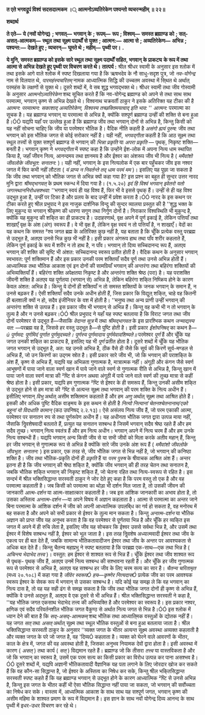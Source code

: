 **त एते भगवद्रूपं विश्वं सदसदात्मकम ।्** **आत्मनोऽव्यतिरेकेण पश्यन्तो व्यचरन्महीम् ॥ २२॥** 

**शब्दार्थ** 

**ते एते—** **ये (नवों योगेन्द्र)** **; भगवत्—** **भगवान् के** **; रूपम्—** **रूप** **; विश्वम्—** **समस्त ब्रह्माण्ड को** **; सत्-असत्-आत्मकम्—** **स्थूल** **तथा सूक्ष्म पदार्थों से युक्त** **; आत्मन:—** **आत्मा से** **; अव्यतिरेकेण—** **अभिन्न** **; पश्यन्त:—** **देखते हुए** **; व्यचरन्—** **घूमते थे** **; महीम्—** **पृथ्वी पर।** **.** 

**ये मुनि, समस्त ब्रह्माण्ड को इसके सारे स्थूल तथा सूक्ष्म पदार्थों सहित, भगवान् के प्राकट्य** **के रूप में तथा आत्मा से अभिन्न देखते हुए  पृथ्वी पर विचरण करते थे।** **तात्पर्य :** श्रील श्रीधर स्वामी के अनुसार इस श्लोक में तथा इसके आगे वाले श्लोक में स्पष्ट दिखलाया गया है कि ऋषभदेव के नौ साधु-सदृश पुत्र, जो *नव-योगेन्द्र* नाम से विलयात थे, *पारमहंस्यचरितम्* नामक आध्यात्मिक सिद्धि की उच्चतम अवस्था में सि्थत थे अर्थात् परमहंस के लक्षणों से युक्त थे। दूसरे शब्दों में, वे सब शुद्ध भगवद्भक्त थे। श्रीधर स्वामी तथा जीव गोस्वामी के अनुसार *आत्मनोऽव्यतिरेकेण* शब्द सूचित करते हैं कि नव-योगेन्द्र ब्रह्माण्ड को अपने से तथा साथ साथ परमात्मा, भगवान् कृष्ण से अभिन्न देखते थे। विश्वनाथ चक्रवर्ती ठाकुर ने इसके अतिरिक्त यह टीका की है *आत्मन: परमात्मन: सकाशाद् अव्यतिरेकेण, विश्वस्य तच्छक्तिमयत्वाद् इति भाव:*  '' *आत्मन:* परमात्मा का सूचक है। यह ब्रह्माण्ड भगवान् या परमात्मा से अभिन्न है, क्योंकि सश्पूर्ण ब्रह्माण्ड उन्हीं की शक्ति से बना हुआ है।ÓÓ यद्यपि यहाँ पर उल्लेख हुआ है कि ब्रह्माण्ड जीव तथा भगवान् दोनों से अभिन्न है, किन्तु किसी को यह नहीं सोचना चाहिए कि जीव या परमेश्वर भौतिक है। वैदिक नीति कहती है *असंगो ह्ययं पुरुष:* जीव तथा भगवान् को इस भौतिक जगत से कोई सरोकार नहीं है। यही नहीं, *भगवद्गीता* कहती है कि आठ सूक्ष्म तथा स्थूल तत्त्वों से युक्त सश्पूर्ण ब्रह्माण्ड से भगवान् की *भिन्ना प्रकृति* या *अपरा प्रकृति* — पृथक्, निकृष्ट शक्ति—बनती है। भगवान् कृष्ण ने *भगवद्गीता* में स्पष्ट कहा है कि उन्होंने ईश-लोक में अपना नित्य धाम स्थापित किया है, जहाँ जीवन नित्य, आनन्दमय तथा ज्ञानमय है और ईश्वर का अंशरूप जीव भी नित्य है ( *ममैवांशो जीवलोके जीवभूत: सनातन:* )। यही नहीं, भगवान् के इस नित्यलोक में एक बार पहुँचकर जीव इस नश्वर जगत में फिर कभी नहीं लौटता ( *यं प्राप्य न निवर्तन्ते* *तद् धाम परमं मम* )। इसलिए यह पूछा जा सकता है कि जीव तथा भगवान् को भौतिक जगत से अभिन्न क्यों कहा गया है? इस प्रश्न का बहुत ही सुन्दर उत्तर नारद मुनि द्वारा *श्रीमद्भागवत्* के प्रथम स्कन्ध में दिया गया है। (१.५.२०) *इदं हि विश्वं भगवान् इवेतरो यतो जगत्स्थाननिरोधसश्भवा:* ''भगवान् स्वयं ही यह विश्व हैं, फिर भी वे इससे पृथक् हैं। उन्हीं से ही यह विश्व उद्भूत हुआ है, उन्हीं पर टिका है और प्रलय के बाद उन्हीं में प्रवेश करता है।ÓÓ नारद के इस कथन पर टीका करते हुए श्रील प्रभुपाद ने इस नाजुक दार्शनिक विन्दु की सुन्दर व्यालया प्रस्तुत की है ''शुद्ध भक्त के लिए मुकुन्द या भगवान् श्रीकृष्ण की धारणा सगुण तथा निर्गुण दोनों है। निराकार विश्वस्थिति भी मुकुन्द है, क्योंकि यह मुकुन्द की शकि्त का ही प्राकट्य है। उदाहरणार्थ, वृक्ष अपने में पूर्ण इकाई है, लेकिन पत्तियाँ तथा शाखाएँ वृक्ष के अंश (अंग) स्वरूप हैं। वे भी वृक्ष हैं, लेकिन वृक्ष स्वयं न तो पत्तियाँ है, न शाखाएँ। वेदों का यह कथन कि समस्त ²श्य जगत ब्रह्म के अतिरिक्त कुछ नहीं है, यह बताता है कि चूँकि प्रत्येक वस्तु परब्रह्म से उद्भूत है, अतएव उनसे भिन्न कुछ भी नहीं है। इसी प्रकार अंगरूप हाथ तथा पाँव शरीर कहलाते हैं, लेकिन पूर्ण इकाई के रूप में शरीर न तो हाथ है, न पाँव। भगवान् तो दिव्य सच्चिदानन्द रूप हैं, अतएव भगवान् की शक्ति की सृष्टि भी अंशत: सच्चिदानन्द स्वरूप प्रतीत होती है। वैदिक कथन के अनुसार भगवान् स्वभावत: पूर्ण शक्तिमान हैं और इस प्रकार उनकी परम शक्तियाँ सदैव पूर्ण तथा उनसे अभिन्न होती हैं। आध्यात्मिक तथा भौतिक आकाश एवं इन दोनों की सामग्रियाँ भगवान् की अन्तरंगा तथा बहिरंगा शक्तियों की अभिव्यक्तियाँ हैं। बहिरंगा शक्ति अपेक्षतया निकृष्ट है और अन्तरंगा शक्ति श्रेष्ठ (परा) है। यह पराशक्ति जीवनी शक्ति है अतएव यह पूर्णतया (भगवान् से) अभिन्न है, लेकिन बहिरंगा शकि्त निष्क्रिय होने के कारण केवल अंशत: अभिन्न है। किन्तु ये दोनों ही शक्तियाँ न तो समस्त शक्तियों के जनक भगवान् के समान हैं, न उनसे बढ़कर हैं। ऐसी शक्तियाँ सदैव उनके अधीन होती हैं, जिस प्रकार कि विद्युत् शकि्त, चाहे वह कितनी ही बलशाली क्यों न हो, सदैव इंजीनियर के वश में होती है। ''मनुष्य तथा अन्य प्राणी उन्हीं भगवान् की अन्तरंगा शक्ति से उत्पन्न हैं। इस प्रकार जीव भी भगवान् से अभिन्न हैं। किन्तु वह कभी भी न तो भगवान् के तुल्य है और न उनसे बढ़कर।ÓÓ श्रील प्रभुपाद ने यहाँ यह स्पष्ट बतलाया है कि विराट जगत तथा जीव दोनों परमेश्वर से उद्भूत हैं—जैसाकि *वेदान्त सूत्र* में तथा *श्रीमद्भागवत* के इस प्रारश्भिक कथन *जन्माद्यस्य यत:* —परब्रह्म वह है, जिससे हर वस्तु उद्भूत है—से पुष्टि होती है। इसी प्रकार *ईशोपनिषद्* का कथन है— *ú पूर्णमद: पूर्णमिदं पूर्णात पूर्णमुदच्यते।* *पूर्णस्य पूर्णमादाय पूर्णमेवावशिष्यते॥* परमेश्वर *पूर्ण* हैं और चूँकि यह जगत उनकी शकि्त का प्राकट्य है, इसलिए यह भी *पूर्ण* प्रतीत होता है। दूसरे शब्दों में चूँकि यह भौतिक जगत भगवान् से उद्भूत है, अत: यह उनसे अभिन्न है, ठीक वैसे ही जैसे कि सूर्य की किरणें सूर्य-मण्डल से अभिन्न हैं, जो उन किरणों का उद्गम स्रोत है। इसी प्रकार सारे जीव भी, जो कि भगवान् की पराशकि्त के अंश हैं, कृष्ण से अभिन्न हैं, यद्यपि यह अभिन्नता गुणात्मक है, मात्रात्मक नहीं। अंगूठी और कंगन जैसे स्वर्ण आभूषणों में पाया जाने वाला स्वर्ण खान में पाये जाने वाले स्वर्ण से गुणात्मक रीति से अभिन्न है, किन्तु खान में पाया जाने वाला स्वर्ण मात्रा की ²ष्टि से कंगन अथवा अंगूठी में पाये जाने वाले स्वर्ण की तुच्छ मात्रा से कहीं श्रेष्ठ होता है। इसी प्रकार, यद्यपि हम गुणात्मक ²ष्टि से ईश्वर के ही समरूप हैं, किन्तु उनकी असीम शकि्त से उद्भूत होने से हम मात्रा की ²ष्टि से अत्यन्त सूक्ष्म तथा भगवान् की परम शक्ति के नित्य अधीन हैं। इसीलिए भगवान् *विभु*  अर्थात् असीम शक्तिमान कहलाते हैं और हम *अणु* अर्थात् सूक्ष्म तथा आश्रित होते हैं। इसकी और अधिक पुष्टि वैदिक वाङ्मय के इस कथन से होती है *नित्यो नित्यानां चेतनश्चेतनानाम/एको बहूनां यो* *विदधाति कामान्* (कठ उपनिषद् २.२.१३)। ऐसे असंलय नित्य जीव हैं, जो परम एकाकी आत्मा, परमेश्वर पर सनातन रुप से तथा पूर्णरूपेण अधीन हैं। यह अधीनता भौतिक जगत द्वारा उत्पन्न माया नहीं, जैसाकि निॢवशेषवादी बतलाते हैं, प्रत्युत यह सनातन सश्बन्ध है जिसमें भगवान् सदैव श्रेष्ठ रहते हैं और हम सदैव तुच्छ। भगवान् नित्य स्वतंत्र हैं और हम नित्य अधीन। भगवान् अपने में नित्य चरम हैं और हम उनके नित्य सश्बन्धी हैं। यद्यपि भगवान् अन्य किसी जीव से या सभी जीवों को मिला करके अतीव महान् हैं, किन्तु हर जीव भगवान् से गुणात्मक रूप से अभिन्न है क्योंकि सारे जीव उनके अंश रूप हैं ( *ममैवांशो जीवलोके* *जीवभूत: सनातन:* ) इस प्रकार, एक तरह से, जीव भौतिक जगत से भिन्न नहीं है, जो भगवान् की कनिष्ठा शक्ति है। जीव तथा भौतिक-प्रकृति दोनों ही *प्रकृति* हैं या *परम पुरुष* के षीवाचक आश्रित अंश हैं। अन्तर इतना ही है कि जीव भगवान् की श्रेष्ठ शकि्त है, क्योंकि जीव भगवान् की ही तरह चेतन तथा सनातन है, जबकि भौतिक शकि्त भगवान् की निकृष्ट शकि्त हैं, जो चेतना रहित तथा नित्य-स्वरूप से रहित है। इस सन्दर्भ में श्रील भक्तिसिद्धान्त सरस्वती ठाकुर ने जोर देते हुए कहा है कि परम वस्तु तो एक है और वह परमात्मा कहलाती है। जब किसी को परमात्मा का थोड़ा भी दर्शन मिल जाता है, तो उसकी जीवन की जानकारी *आत्म-दर्शन* या आत्म-साक्षात्कार कहलाती है। जब इस आंशिक जानकारी का अभाव होता है, तो उसका अस्तित्व *अनात्म-दर्शन* —या अपने विषय में अज्ञान कहलाता है। आत्मा से परमात्मा का अन्तर जाने बिना परमात्मा के आंशिक दर्शन में जीव को अपनी आध्यात्मिक उपलबि्ध का गर्व हो सकता है, वह मनोरथ में बह सकता है और अपने को सभी प्रकार से ईश्वर के तुल्य मान सकता है। किन्तु *अनात्म-दर्शन* या भौतिक अज्ञान को प्राप्त जीव यह अनुभव करता है कि वह परमेश्वर से पूर्णतया भिन्न है और चूँकि हर व्यकि्त इस जगत में अपने में ही रुचि लेता है, इसलिए जीव यह सोचकर कि ईश्वर उससे सर्वथा भिन्न है, और उसमें तथा ईश्वर में विशेष सश्बन्ध नहीं है, ईश्वर को भूल जाता है। इस तरह निॢवशेष अध्यात्मवादी ईश्वर तथा जीव के एकत्व पर ही बल देते हैं, जबकि सामान्य भौतिकतावादीजन ईश्वर तथा जीव के अन्तर पर आवश्यकता से अधिक बल देते हैं। किन्तु चैतन्य महाप्रभु ने स्पष्ट बतलाया है कि परब्रह्म एक-साथ—एक तथा भिन्न है ( *अचिन्त्य भेदाभेद* *तत्त्व* )। वस्तुत: हम ईश्वर से शाश्वत रूप से भिन्न हैं। चूँकि ईश्वर तथा जीव शाश्वत रूप से पृथक्- पृथक् जीव हैं, अतएव उनमें नित्य सश्बन्ध की सश्भावना रहती हैं। और चूँकि हर जीव गुणात्मक रूप से परमेश्वर से अभिन्न है, अतएव यह सश्बन्ध हर जीव के लिए चरम सत्य का सार है। *चैतन्य* *चरितामृत* (मध्य २०.१०८) में कहा गया है *जीवेर स्वरूपÓ हय—कृष्णेर नित्यदासÓ* प्रत्येक जीव का परम आवश्यक स्वरूप ईश्वर के सेवक रूप में भगवान् से उसका सश्बन्ध है। यदि कोई यह समझ ले कि वह भगवान् का नित्य दास है, तो वह यह सही ढंग से समझ सकता है कि जीव तथा भौतिक जगत दोनों ही कृष्ण से अभिन्न हैं, क्योंकि वे उनसे अद्भुत हैं, अतएव वे एक दूसरे से भी अभिन्न हैं। श्रील भक्तिसिद्धान्त सरस्वती ने कहा है, ''यह भौतिक जगत एकसाथ भेदाभेद तत्त्व की अभिव्यक्ति है और परमेश्वर का स्वरूप है। इस प्रकार नश्वर, क्षणिक एवं सदैव परिवर्तनशील भौतिक जगत वैकुण्ठ से अर्थात नित्य जगत से भिन्न है।ÓÓ इस श्लोक में ध्यान देने की बात है कि *सद्-असद्-आत्मकम्* शब्द भौतिक तथा आध्याति्मक वस्तुओं के द्योतक नहीं हैं। यह जगत *सत्* तथा *असत्* अर्थात् सूक्ष्म तथा स्थूल भौतिक वस्तुओं से बना हुआ बतलाया जाता है। श्रील भक्तिसिद्धान्त सरस्वती ठाकुर के अनुसार ''व्यक्त जगत के भीतर अत्यन्त सूक्ष्म अवस्था अव्यक्त कहलाती है और व्यक्त जगत के परे जो जगत है, वह 'दिव्यÓ कहलाता है। व्यक्त को घेरने वाले आवरणों के भीतर, काल के क्षेत्र में, जगत की वह अवस्था होती है, जिसका अनुभव नियामक देवों द्वारा होता है। इसी अवस्था में कारण ( *असत्* ) तथा कार्य ( *सत्* ) विद्यमान रहते हैं। ब्रह्माण्ड जो कि तीसरा *तत्त्व* या वास्तविकता है और जो कि भगवान् का स्वरूप है, उसमें एक परम सत्य का किसी प्रकार का विरोध उत्पन्न कर पाना असश्भव है।ÓÓ दूसरे शब्दों में, यद्यपि अज्ञानी भौतिकतावादी वैज्ञानिक यह पता लगाने के लिए जोरदार खोज कर सकते हैं कि वह कौन-सा सिद्धान्त है, जो ईश्वर के अस्तित्व का निषेध कर सके, किन्तु श्रील भकि्तसिद्धान्त सरस्वती स्पष्ट कहते हैं कि यह ब्रह्माण्ड भगवान् से उद्भूत होने के कारण आध्यात्मिक ²ष्टि से उनसे अभिन्न है, किन्तु इस जगत के भीतर कहीं भी ऐसा भौतिक सिद्धान्त नहीं पाया जा सकता, जो भगवान् की सर्वोच्चता का निषेध कर सके। वास्तव में, आध्यत्मिक आकाश के साथ साथ यह सश्पूर्ण जगत, भगवान् कृष्ण की असीम महिमा के शाश्वत प्रमाण के रूप में विद्यमान है। इस ज्ञान के साथ नवों योगेन्द्र दिव्य आनन्द के साथ पृथ्वी में इधर-उधर विचरण कर रहे थे। 